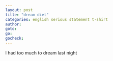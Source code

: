 ```yaml
---
layout: post
title: "dream diet"
categories: english serious statement t-shirt
author:
goto:
go:
gocheck:
---
```

I had too much to dream last night
